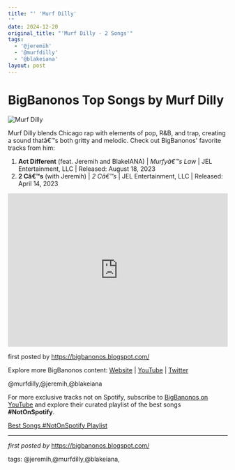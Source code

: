 ```yaml
---
title: "' 'Murf Dilly'
'"
date: 2024-12-20
original_title: "'Murf Dilly - 2 Songs'"
tags:
  - '@jeremih'
  - '@murfdilly'
  - '@blakeiana'
layout: post
---
```

<h1>BigBanonos Top Songs by Murf Dilly</h1>
<img src="https://yt3.googleusercontent.com/4UZKsWVroDKERfmxB2DeD8IL-_A42jL9rcEblYaiAmkN8GYy6kqA7SCoZm91TivH1H6WAF4yVQ=s900-c-k-c0x00ffffff-no-rj" alt="Murf Dilly"> <p>Murf Dilly blends Chicago rap with elements of pop, R&B, and trap, creating a sound thatâ€™s both gritty and melodic. Check out BigBanonos' favorite tracks from him:</p> <ol> <li><strong>Act Different</strong> (feat. Jeremih and BlakeIANA) | <em>Murfyâ€™s Law</em> | JEL Entertainment, LLC | Released: August 18, 2023</li> <li><strong>2 Câ€™s</strong> (with Jeremih) | <em>2 Câ€™s</em> | JEL Entertainment, LLC | Released: April 14, 2023</li>
</ol> <div> <iframe src="https://open.spotify.com/embed/playlist/5p9fok0IiYszvq4oLsgPkX?utm_source=generator" width="100%" height="352" frameborder="0" allow="autoplay; clipboard-write; encrypted-media; fullscreen; picture-in-picture" loading="lazy"></iframe>
</div> <p>first posted by <a href="https://bigbanonos.blogspot.com/">https://bigbanonos.blogspot.com/</a></p> <div> <p>Explore more BigBanonos content: <a href="https://bigbanonos.blogspot.com/">Website</a> | <a href="https://www.youtube.com/@BigBanonos">YouTube</a> | <a href="https://x.com/bigbanonos">Twitter</a></p>
</div> <!-- Tags -->
<p>@murfdilly,@jeremih,@blakeiana</p>


<!--Subscribe and Playlist Links-->
<div>
    <p>For more exclusive tracks not on Spotify, subscribe to <a href="https://www.youtube.com/@BigBanonos" target="_blank">BigBanonos on YouTube</a> and explore their curated playlist of the best songs <strong>#NotOnSpotify</strong>.</p>
    <p><a href="https://www.youtube.com/playlist?list=PLtuNtuTatqI0kFahUCbtbfenC_ET5O_tr" target="_blank">Best Songs #NotOnSpotify Playlist<br /></a></p></div>

<hr />

<p><em>first posted by</em> <a href="https://bigbanonos.blogspot.com/" rel="noopener" target="_new">https://bigbanonos.blogspot.com/</a></p>

<p>tags: @jeremih,@murfdilly,@blakeiana,</p>
